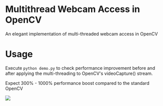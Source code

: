 # Multithread Webcam Access in OpenCV
An elegant implementation of multi-threaded webcam access in OpenCV

# Usage
Execute `python demo.py` to check performance improvement before and after applying the multi-threading to OpenCV's videoCapture() stream.      

Expect 300% - 1000% performance boost compared to the standard OpenCV

<img src='screenshopt.png'>

